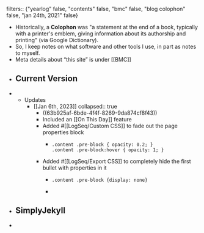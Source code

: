 filters:: {"yearlog" false, "contents" false, "bmc" false, "blog colophon" false, "jan 24th, 2021" false}

- Historically, a **Colophon** was "a statement at the end of a book, typically with a printer's emblem, giving information about its authorship and printing" (via Google Dictionary).
- So, I keep notes on what software and other tools I use, in part as notes to myself.
- Meta details about “this site” is under [[BMC]]
- ## Current Version
-
	- Updates
		- [[Jan 6th, 2023]]
		  collapsed:: true
			- ((63b925af-6bde-4f4f-8269-9da874cf8f43))
			- Included an [[On This Day]] feature
			- Added #[[LogSeq/Custom CSS]] to fade out the page properties block
				- ``` 
				  .content .pre-block { opacity: 0.2; }
				  .content .pre-block:hover { opacity: 1; }
				  ```
			- Added #[[LogSeq/Export CSS]] to completely hide the first bullet with properties in it
				- ``` 
				  .content .pre-block {display: none}
				  ```
				-
- ## SimplyJekyll
-